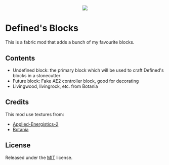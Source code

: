 <h1 align="center"><img src="https://cdn.jsdelivr.net/gh/definedentity/Defineds-Blocks@main/assets/logo.png"></h1>

# Defined's Blocks

This is a fabric mod that adds a bunch of my favourite blocks.

## Contents

- Undefined block: the primary block which will be used to craft Defined's blocks in a stonecutter
- Future block: Fake AE2 controller block, good for decorating
- Livingwood, livingrock, etc. from Botania

## Credits
This mod use textures from:
- [Applied-Energistics-2](https://github.com/AppliedEnergistics/Applied-Energistics-2)
- [Botania](https://github.com/VazkiiMods/Botania)

## License

Released under the [MIT](https://github.com/definedentity/Defineds-Blocks/blob/main/LICENSE) license.
